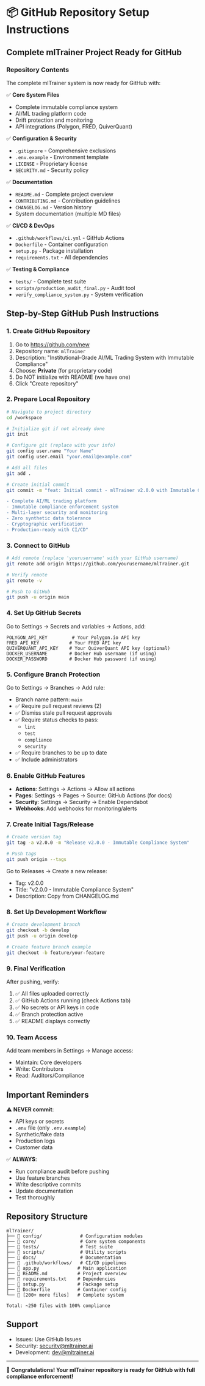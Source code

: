 # 📦 GitHub Repository Setup Instructions

## Complete mlTrainer Project Ready for GitHub

### Repository Contents

The complete mlTrainer system is now ready for GitHub with:

✅ **Core System Files**
- Complete immutable compliance system
- AI/ML trading platform code
- Drift protection and monitoring
- API integrations (Polygon, FRED, QuiverQuant)

✅ **Configuration & Security**
- `.gitignore` - Comprehensive exclusions
- `.env.example` - Environment template
- `LICENSE` - Proprietary license
- `SECURITY.md` - Security policy

✅ **Documentation**
- `README.md` - Complete project overview
- `CONTRIBUTING.md` - Contribution guidelines
- `CHANGELOG.md` - Version history
- System documentation (multiple MD files)

✅ **CI/CD & DevOps**
- `.github/workflows/ci.yml` - GitHub Actions
- `Dockerfile` - Container configuration
- `setup.py` - Package installation
- `requirements.txt` - All dependencies

✅ **Testing & Compliance**
- `tests/` - Complete test suite
- `scripts/production_audit_final.py` - Audit tool
- `verify_compliance_system.py` - System verification

## Step-by-Step GitHub Push Instructions

### 1. Create GitHub Repository

1. Go to https://github.com/new
2. Repository name: `mlTrainer`
3. Description: "Institutional-Grade AI/ML Trading System with Immutable Compliance"
4. Choose: **Private** (for proprietary code)
5. Do NOT initialize with README (we have one)
6. Click "Create repository"

### 2. Prepare Local Repository

```bash
# Navigate to project directory
cd /workspace

# Initialize git if not already done
git init

# Configure git (replace with your info)
git config user.name "Your Name"
git config user.email "your.email@example.com"

# Add all files
git add .

# Create initial commit
git commit -m "feat: Initial commit - mlTrainer v2.0.0 with Immutable Compliance System

- Complete AI/ML trading platform
- Immutable compliance enforcement system
- Multi-layer security and monitoring
- Zero synthetic data tolerance
- Cryptographic verification
- Production-ready with CI/CD"
```

### 3. Connect to GitHub

```bash
# Add remote (replace 'yourusername' with your GitHub username)
git remote add origin https://github.com/yourusername/mlTrainer.git

# Verify remote
git remote -v

# Push to GitHub
git push -u origin main
```

### 4. Set Up GitHub Secrets

Go to Settings → Secrets and variables → Actions, add:

```
POLYGON_API_KEY         # Your Polygon.io API key
FRED_API_KEY           # Your FRED API key
QUIVERQUANT_API_KEY    # Your QuiverQuant API key (optional)
DOCKER_USERNAME        # Docker Hub username (if using)
DOCKER_PASSWORD        # Docker Hub password (if using)
```

### 5. Configure Branch Protection

Go to Settings → Branches → Add rule:

- Branch name pattern: `main`
- ✅ Require pull request reviews (2)
- ✅ Dismiss stale pull request approvals
- ✅ Require status checks to pass:
  - `lint`
  - `test`
  - `compliance`
  - `security`
- ✅ Require branches to be up to date
- ✅ Include administrators

### 6. Enable GitHub Features

- **Actions**: Settings → Actions → Allow all actions
- **Pages**: Settings → Pages → Source: GitHub Actions (for docs)
- **Security**: Settings → Security → Enable Dependabot
- **Webhooks**: Add webhooks for monitoring/alerts

### 7. Create Initial Tags/Release

```bash
# Create version tag
git tag -a v2.0.0 -m "Release v2.0.0 - Immutable Compliance System"

# Push tags
git push origin --tags
```

Go to Releases → Create a new release:
- Tag: v2.0.0
- Title: "v2.0.0 - Immutable Compliance System"
- Description: Copy from CHANGELOG.md

### 8. Set Up Development Workflow

```bash
# Create development branch
git checkout -b develop
git push -u origin develop

# Create feature branch example
git checkout -b feature/your-feature
```

### 9. Final Verification

After pushing, verify:

1. ✅ All files uploaded correctly
2. ✅ GitHub Actions running (check Actions tab)
3. ✅ No secrets or API keys in code
4. ✅ Branch protection active
5. ✅ README displays correctly

### 10. Team Access

Add team members in Settings → Manage access:
- Maintain: Core developers
- Write: Contributors
- Read: Auditors/Compliance

## Important Reminders

⚠️ **NEVER commit**:
- API keys or secrets
- `.env` file (only `.env.example`)
- Synthetic/fake data
- Production logs
- Customer data

✅ **ALWAYS**:
- Run compliance audit before pushing
- Use feature branches
- Write descriptive commits
- Update documentation
- Test thoroughly

## Repository Structure

```
mlTrainer/
├── 📁 config/              # Configuration modules
├── 📁 core/                # Core system components
├── 📁 tests/               # Test suite
├── 📁 scripts/             # Utility scripts
├── 📁 docs/                # Documentation
├── 📁 .github/workflows/   # CI/CD pipelines
├── 📄 app.py              # Main application
├── 📄 README.md           # Project overview
├── 📄 requirements.txt    # Dependencies
├── 📄 setup.py            # Package setup
├── 📄 Dockerfile          # Container config
└── 📄 [200+ more files]   # Complete system

Total: ~250 files with 100% compliance
```

## Support

- Issues: Use GitHub Issues
- Security: security@mltrainer.ai
- Development: dev@mltrainer.ai

---

**🎉 Congratulations! Your mlTrainer repository is ready for GitHub with full compliance enforcement!**